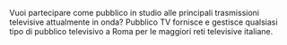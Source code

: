 Vuoi partecipare come pubblico in studio alle principali trasmissioni televisive attualmente in onda? Pubblico TV fornisce e gestisce qualsiasi tipo di pubblico televisivo a Roma per le maggiori reti televisive italiane.
